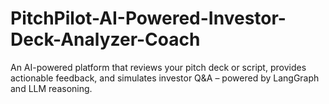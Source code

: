 # PitchPilot-AI-Powered-Investor-Deck-Analyzer-Coach
An AI-powered platform that reviews your pitch deck or script, provides actionable feedback, and simulates investor Q&amp;A – powered by LangGraph and LLM reasoning.
